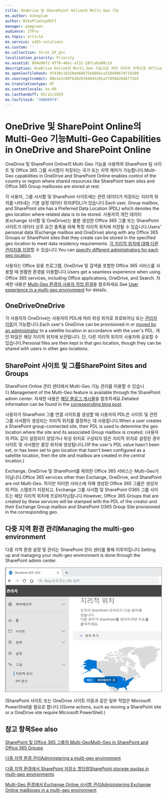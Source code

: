 ```yaml
---
title: OneDrive 및 SharePoint Online의 Multi-Geo 기능
ms.author: mikeplum
author: MikePlumleyMSFT
manager: pamgreen
audience: ITPro
ms.topic: article
ms.service: o365-solutions
ms.custom: ''
ms.collection: Strat_SP_gtc
localization_priority: Priority
ms.assetid: 094e86f2-9ff0-40ac-af31-28fcaba00c1d
description: OneDrive Online의 Multi-Geo 기능으로 여러 지리적 지역으로 Office 365 범위를 확장합니다.
ms.openlocfilehash: 9f430c18150eb60975e0866ca318d90b78f19280
ms.sourcegitcommit: 08e1e1c09f64926394043291a77856620d6f72b5
ms.translationtype: HT
ms.contentlocale: ko-KR
ms.lasthandoff: 05/15/2019
ms.locfileid: "34069974"
---
```

# <a name="multi-geo-capabilities-in-onedrive-and-sharepoint-online"></a><span data-ttu-id="f106f-103">OneDrive 및 SharePoint Online의 Multi-Geo 기능</span><span class="sxs-lookup"><span data-stu-id="f106f-103">Multi-Geo Capabilities in OneDrive and SharePoint Online</span></span>

<span data-ttu-id="f106f-104">OneDrive 및 SharePoint Online의 Multi-Geo 기능을 사용하여 SharePoint 팀 사이트 및 Office 365 그룹 사서함이 저장되는 국가 또는 지역 제어가 가능합니다.</span><span class="sxs-lookup"><span data-stu-id="f106f-104">Multi-Geo capabilities in OneDrive and SharePoint Online enables control of the country or region where shared resources like SharePoint team sites and Office 365 Group mailboxes are stored at rest.</span></span>

<span data-ttu-id="f106f-105">각 사용자, 그룹 사서함 및 SharePoint 사이트에는 관련 데이터가 저장되는 지리적 위치를 나타내는 기본 설정 데이터 위치(PDL)가 있습니다.</span><span class="sxs-lookup"><span data-stu-id="f106f-105">Each user, Group mailbox, and SharePoint site has a Preferred Data Location (PDL) which denotes the geo location where related data is to be stored.</span></span> <span data-ttu-id="f106f-106">사용자의 개인 데이터(Exchange 사서함 및 OneDrive)는 물론 생성한 Office 365 그룹 또는 SharePoint 사이트가 데이터 상주 요건 충족을 위해 특정 지리적 위치에 저장될 수 있습니다.</span><span class="sxs-lookup"><span data-stu-id="f106f-106">Users' personal data (Exchange mailbox and OneDrive) along with any Office 365 Groups or SharePoint sites that they create can be stored in the specified geo location to meet data residency requirements.</span></span> <span data-ttu-id="f106f-107">[각 지리적 위치에 대해 다른 관리자를 지정](add-a-sharepoint-geo-admin.md)할 수 있습니다.</span><span class="sxs-lookup"><span data-stu-id="f106f-107">You can [specify different administrators for each geo location](add-a-sharepoint-geo-admin.md).</span></span>

<span data-ttu-id="f106f-108">사용자는 Office 응용 프로그램, OneDrive 및 검색을 포함한 Office 365 서비스를 사용할 때 원활한 환경을 이용합니다.</span><span class="sxs-lookup"><span data-stu-id="f106f-108">Users get a seamless experience when using Office 365 services, including Office applications, OneDrive, and Search.</span></span> <span data-ttu-id="f106f-109">자세한 내용은 [Multi-Geo 환경의 사용자 작업 환경](multi-geo-user-experience.md)을 참조하세요.</span><span class="sxs-lookup"><span data-stu-id="f106f-109">See [User experience in a multi-geo environment](multi-geo-user-experience.md) for details.</span></span>

## <a name="onedrive"></a><span data-ttu-id="f106f-110">OneDrive</span><span class="sxs-lookup"><span data-stu-id="f106f-110">OneDrive</span></span>

<span data-ttu-id="f106f-111">각 사용자의 OneDrive는 사용자의 PDL에 따라 위성 위치로 프로비저닝 또는 [관리자 이동](move-onedrive-between-geo-locations.md)이 가능합니다.</span><span class="sxs-lookup"><span data-stu-id="f106f-111">Each user's OneDrive can be provisioned in or [moved by an administrator](move-onedrive-between-geo-locations.md) to a satellite location in accordance with the user's PDL.</span></span> <span data-ttu-id="f106f-112">개인 파일은 해당 지리적 위치에 보관됩니다. 단, 다른 지리적 위치의 사용자와 공유할 수 있습니다.</span><span class="sxs-lookup"><span data-stu-id="f106f-112">Personal files are then kept in that geo location, though they can be shared with users in other geo locations.</span></span>

## <a name="sharepoint-sites-and-groups"></a><span data-ttu-id="f106f-113">SharePoint 사이트 및 그룹</span><span class="sxs-lookup"><span data-stu-id="f106f-113">SharePoint Sites and Groups</span></span>

<span data-ttu-id="f106f-114">SharePoint Online 관리 센터에서 Multi-Geo 기능 관리를 이용할 수 있습니다.</span><span class="sxs-lookup"><span data-stu-id="f106f-114">Management of the Multi-Geo feature is available through the SharePoint admin center.</span></span> <span data-ttu-id="f106f-115">자세한 내용은 [해당 블로그 게시물](https://techcommunity.microsoft.com/t5/Office-365-Blog/Now-available-Multi-Geo-in-SharePoint-and-Office-365-Groups/ba-p/263302)을 참조하세요.</span><span class="sxs-lookup"><span data-stu-id="f106f-115">Detailed information can be found in the [corresponding blog post](https://techcommunity.microsoft.com/t5/Office-365-Blog/Now-available-Multi-Geo-in-SharePoint-and-Office-365-Groups/ba-p/263302).</span></span>

<span data-ttu-id="f106f-116">사용자가 SharePoint 그룹 연결 사이트를 생성할 때 사용자의 PDL은 사이트 및 관련 그룹 사서함이 생성되는 지리적 위치를 결정하는 데 사용됩니다.</span><span class="sxs-lookup"><span data-stu-id="f106f-116">When a user creates a SharePoint group-connected site, their PDL is used to determine the geo location where the site and its associated Group mailbox is created.</span></span> <span data-ttu-id="f106f-117">(사용자의 PDL 값이 설정되지 않았거나 위성 위치로 구성되지 않은 지리적 위치로 설정된 경우 사이트 및 사서함은 중앙 위치에 생성됩니다.)</span><span class="sxs-lookup"><span data-stu-id="f106f-117">(If the user's PDL value hasn't been set, or has been set to geo location that hasn't been configured as a satellite location, then the site and mailbox are created in the central location.)</span></span>

<span data-ttu-id="f106f-118">Exchange, OneDrive 및 SharePoint를 제외한 Office 365 서비스는 Multi-Geo가 아닙니다.</span><span class="sxs-lookup"><span data-stu-id="f106f-118">Office 365 services other than Exchange, OneDrive, and SharePoint are not Multi-Geo.</span></span> <span data-ttu-id="f106f-119">하지만 이러한 서비스에 의해 생성된 Office 365 그룹은 생성자의 PDL 스탬프가 지정되고, Exchange 그룹 사서함 및 SharePoint O365 그룹 사이트는 해당 지리적 위치에 프로비저닝됩니다.</span><span class="sxs-lookup"><span data-stu-id="f106f-119">However, Office 365 Groups that are created by these services will be stamped with the PDL of the creator and their Exchange Group mailbox and SharePoint O365 Group Site provisioned in the corresponding geo.</span></span> 

## <a name="managing-the-multi-geo-environment"></a><span data-ttu-id="f106f-120">다중 지역 환경 관리</span><span class="sxs-lookup"><span data-stu-id="f106f-120">Managing the multi-geo environment</span></span>

<span data-ttu-id="f106f-121">다중 지역 환경 설정 및 관리는 SharePoint 관리 센터를 통해 이루어집니다.</span><span class="sxs-lookup"><span data-stu-id="f106f-121">Setting up and managing your multi-geo environment is done through the SharePoint admin center.</span></span> 

![SharePoint 관리 센터의 지리적 위치 페이지 스크린샷](media/sharepoint-multi-geo-admin-center.png)

<span data-ttu-id="f106f-123">(SharePoint 사이트 또는 OneDrive 사이트 이동과 같은 일부 작업은 Microsoft PowerShell을 필요로 합니다.)</span><span class="sxs-lookup"><span data-stu-id="f106f-123">(Some actions, such as moving a SharePoint site or a OneDrive site require Microsoft PowerShell.)</span></span>

## <a name="see-also"></a><span data-ttu-id="f106f-124">참고 항목</span><span class="sxs-lookup"><span data-stu-id="f106f-124">See also</span></span>

[<span data-ttu-id="f106f-125">SharePoint 및 Office 365 그룹의 Multi-Geo</span><span class="sxs-lookup"><span data-stu-id="f106f-125">Multi-Geo in SharePoint and Office 365 Groups</span></span>](https://techcommunity.microsoft.com/t5/Office-365-Blog/Now-available-Multi-Geo-in-SharePoint-and-Office-365-Groups/ba-p/263302)

[<span data-ttu-id="f106f-126">다중 지역 환경 관리</span><span class="sxs-lookup"><span data-stu-id="f106f-126">Administering a multi-geo environment</span></span>](administering-a-multi-geo-environment.md)

[<span data-ttu-id="f106f-127">다중 지역 환경에서 SharePoint 저장소 할당량</span><span class="sxs-lookup"><span data-stu-id="f106f-127">SharePoint storage quotas in multi-geo environments</span></span>](sharepoint-multi-geo-storage-quota.md)

[<span data-ttu-id="f106f-128">Multi-Geo 환경에서 Exchange Online 사서함 관리</span><span class="sxs-lookup"><span data-stu-id="f106f-128">Administering Exchange Online mailboxes in a multi-geo environment</span></span>](administering-exchange-online-multi-geo.md)
